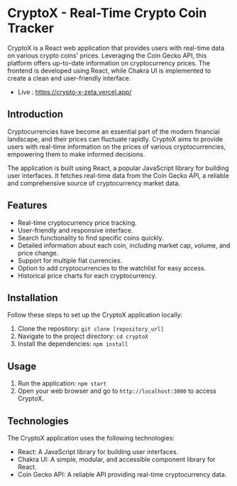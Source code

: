 # CryptoX - Real-Time Crypto Coin Tracker

CryptoX is a React web application that provides users with real-time data on various crypto coins' prices. Leveraging the Coin Gecko API, this platform offers up-to-date information on cryptocurrency prices. The frontend is developed using React, while Chakra UI is implemented to create a clean and user-friendly interface.

- Live : https://crypto-x-zeta.vercel.app/

## Introduction

Cryptocurrencies have become an essential part of the modern financial landscape, and their prices can fluctuate rapidly. CryptoX aims to provide users with real-time information on the prices of various cryptocurrencies, empowering them to make informed decisions.

The application is built using React, a popular JavaScript library for building user interfaces. It fetches real-time data from the Coin Gecko API, a reliable and comprehensive source of cryptocurrency market data.

## Features

- Real-time cryptocurrency price tracking.
- User-friendly and responsive interface.
- Search functionality to find specific coins quickly.
- Detailed information about each coin, including market cap, volume, and price change.
- Support for multiple fiat currencies.
- Option to add cryptocurrencies to the watchlist for easy access.
- Historical price charts for each cryptocurrency.

## Installation

Follow these steps to set up the CryptoX application locally:

1. Clone the repository: `git clone [repository_url]`
2. Navigate to the project directory: `cd cryptoX`
3. Install the dependencies: `npm install`

## Usage

1. Run the application: `npm start`
2. Open your web browser and go to `http://localhost:3000` to access CryptoX.

## Technologies

The CryptoX application uses the following technologies:

- React: A JavaScript library for building user interfaces.
- Chakra UI: A simple, modular, and accessible component library for React.
- Coin Gecko API: A reliable API providing real-time cryptocurrency data.

